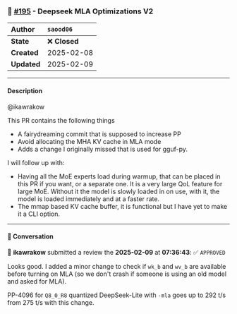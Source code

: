 ### 🔀 [#195](https://github.com/ikawrakow/ik_llama.cpp/pull/195) -  Deepseek MLA Optimizations V2

| **Author** | `saood06` |
| :--- | :--- |
| **State** | ❌ **Closed** |
| **Created** | 2025-02-08 |
| **Updated** | 2025-02-09 |

---

#### Description

@ikawrakow 

This PR contains the following things
- A fairydreaming commit that is supposed to increase PP
- Avoid allocating the MHA KV cache in MLA mode
- Adds a change I originally missed that is used for gguf-py.

I will follow up with:
- Having all the MoE experts load during warmup, that can be placed in this PR if you want, or a separate one. It is a very large QoL feature for large MoE. Without it the model is slowly loaded in on use, with it, the model is loaded immediately and at a faster rate.
- The mmap based KV cache buffer, it is functional but I have yet to make it a CLI option.

---

#### 💬 Conversation

👤 **ikawrakow** submitted a review the **2025-02-09** at **07:36:43**: ✅ `APPROVED`<br>

Looks good. I added a minor change to check if `wk_b` and `wv_b` are available before turning on MLA (so we don't crash if someone is using an old model and asked for MLA).

PP-4096 for `Q8_0_R8` quantized DeepSeek-Lite with `-mla` goes up to 292 t/s from 275 t/s with this change.